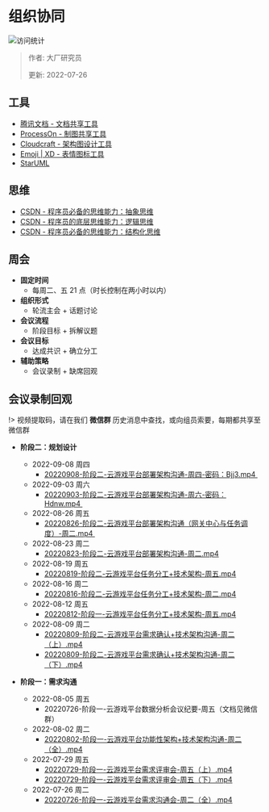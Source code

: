 # 组织协同

![访问统计](https://visitor-badge.glitch.me/badge?page_id=senlypan.cloudgaming.02-organizational-collaboration&left_color=blue&right_color=red)

> 作者: 大厂研究员
>
> 更新: 2022-07-26

## 工具

- [腾讯文档 - 文档共享工具](https://docs.qq.com/desktop)
- [ProcessOn - 制图共享工具](https://www.processon.com/)
- [Cloudcraft - 架构图设计工具](https://www.cloudcraft.co/)
- [Emoji | XD - 表情图标工具](https://emojixd.com/)
- [StarUML](https://staruml.io)

## 思维

- [CSDN - 程序员必备的思维能力：抽象思维](https://blog.csdn.net/significantfrank/article/details/113798446)
- [CSDN - 程序员的底层思维能力：逻辑思维](https://blog.csdn.net/significantfrank/article/details/119273535)
- [CSDN - 程序员必备的思维能力：结构化思维](https://blog.csdn.net/significantfrank/article/details/116525195)

## 周会

- **固定时间**
    - 每周二、五 21 点（时长控制在两小时以内）
- **组织形式**
    - 轮流主会 + 话题讨论
- **会议流程**
    - 阶段目标 + 拆解议题
- **会议目标**
    - 达成共识 + 确立分工
- **辅助策略**
    - 会议录制 + 缺席回观

## 会议录制回观

!> 视频提取码，请在我们 **微信群** 历史消息中查找，或向组员索要，每期都共享至微信群 

- **阶段二：规划设计**
    - 2022-09-08 周四
        - [20220908-阶段二-云游戏平台部署架构沟通-周四-密码：Bjj3.mp4 ](https://meeting.tencent.com/v2/cloud-record/share?id=eb95ca93-ed5a-4bba-bb8b-1514bbd46198&from=3)
    - 2022-09-03 周六
        - [20220903-阶段二-云游戏平台部署架构沟通-周六-密码：Hdnw.mp4 ](https://meeting.tencent.com/v2/cloud-record/share?id=097357e9-ee76-403f-9720-41e87288a86e&from=3)
    - 2022-08-26 周五
        - [20220826-阶段二-云游戏平台部署架构沟通（网关中心与任务调度）-周二.mp4 ](https://meeting.tencent.com/v2/cloud-record/share?id=b10cbb04-e8ac-4f14-9338-770d89a715c9&from=3)
    - 2022-08-23 周二
        - [20220823-阶段二-云游戏平台部署架构沟通-周二.mp4](https://meeting.tencent.com/v2/cloud-record/share?id=18e3c24d-7501-4197-a326-d52797f7e690)
    - 2022-08-19 周五
        - [20220819-阶段二-云游戏平台任务分工+技术架构-周五.mp4](https://meeting.tencent.com/user-center/shared-record-info?id=78f2fba5-0736-450b-a32c-a991b56b1d34&click_source_for_middle_login=2)
    - 2022-08-16 周二
        - [20220816-阶段二-云游戏平台任务分工+技术架构-周二.mp4](https://meeting.tencent.com/v2/cloud-record/share?id=bfd82588-7dd5-4fcd-9280-186570b923f9&from=3)
    - 2022-08-12 周五
        - [20220812-阶段一-云游戏平台任务分工+技术架构-周五.mp4](https://share.weiyun.com/6zo29Mz7)
    - 2022-08-09 周二
        - [20220809-阶段二-云游戏平台需求确认+技术架构沟通-周二（上）.mp4](https://yunpan.360.cn/surl_y8rIHaxxKBg)
        - [20220809-阶段二-云游戏平台需求确认+技术架构沟通-周二（下）.mp4](https://yunpan.360.cn/surl_y8rILJwCQT3)
    
- **阶段一：需求沟通**
    - 2022-08-05 周五
        - 20220726-阶段一-云游戏平台数据分析会议纪要-周五（文档见微信群）
    - 2022-08-02 周二
        - [20220802-阶段一-云游戏平台功能性架构+技术架构沟通-周二（全）.mp4](https://yunpan.360.cn/surl_y8rImXi4N7K)
    - 2022-07-29 周五
        - [20220729-阶段一-云游戏平台需求评审会-周五（上）.mp4](https://yunpan.360.cn/surl_y8cpIcJGBwS)
        - [20220729-阶段一-云游戏平台需求评审会-周五（下）.mp4](https://yunpan.360.cn/surl_y8cpN3H2zWJ)
    - 2022-07-26 周二
        - [20220726-阶段一-云游戏平台需求沟通会-周二（全）.mp4](https://yunpan.360.cn/surl_y8wgwHktxnE)

